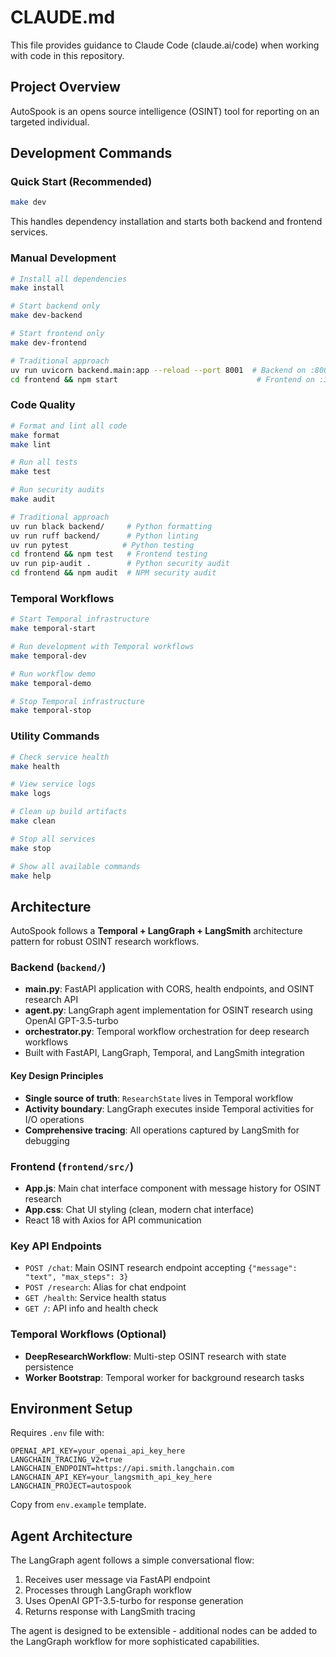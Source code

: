 # CLAUDE.md

This file provides guidance to Claude Code (claude.ai/code) when working with code in this repository.

## Project Overview

AutoSpook is an opens source intelligence (OSINT) tool for reporting on an targeted individual.
## Development Commands

### Quick Start (Recommended)
```bash
make dev
```
This handles dependency installation and starts both backend and frontend services.

### Manual Development
```bash
# Install all dependencies
make install

# Start backend only
make dev-backend

# Start frontend only  
make dev-frontend

# Traditional approach
uv run uvicorn backend.main:app --reload --port 8001  # Backend on :8001
cd frontend && npm start                               # Frontend on :3000
```

### Code Quality
```bash
# Format and lint all code
make format
make lint

# Run all tests
make test

# Run security audits
make audit

# Traditional approach
uv run black backend/     # Python formatting
uv run ruff backend/      # Python linting  
uv run pytest            # Python testing
cd frontend && npm test   # Frontend testing
uv run pip-audit .        # Python security audit
cd frontend && npm audit  # NPM security audit
```

### Temporal Workflows
```bash
# Start Temporal infrastructure
make temporal-start

# Run development with Temporal workflows
make temporal-dev

# Run workflow demo
make temporal-demo

# Stop Temporal infrastructure
make temporal-stop
```

### Utility Commands
```bash
# Check service health
make health

# View service logs
make logs

# Clean up build artifacts
make clean

# Stop all services
make stop

# Show all available commands
make help
```

## Architecture

AutoSpook follows a **Temporal + LangGraph + LangSmith** architecture pattern for robust OSINT research workflows.

### Backend (`backend/`)
- **main.py**: FastAPI application with CORS, health endpoints, and OSINT research API
- **agent.py**: LangGraph agent implementation for OSINT research using OpenAI GPT-3.5-turbo
- **orchestrator.py**: Temporal workflow orchestration for deep research workflows
- Built with FastAPI, LangGraph, Temporal, and LangSmith integration

#### Key Design Principles
- **Single source of truth**: `ResearchState` lives in Temporal workflow
- **Activity boundary**: LangGraph executes inside Temporal activities for I/O operations
- **Comprehensive tracing**: All operations captured by LangSmith for debugging

### Frontend (`frontend/src/`)
- **App.js**: Main chat interface component with message history for OSINT research
- **App.css**: Chat UI styling (clean, modern chat interface)
- React 18 with Axios for API communication

### Key API Endpoints
- `POST /chat`: Main OSINT research endpoint accepting `{"message": "text", "max_steps": 3}`
- `POST /research`: Alias for chat endpoint
- `GET /health`: Service health status
- `GET /`: API info and health check

### Temporal Workflows (Optional)
- **DeepResearchWorkflow**: Multi-step OSINT research with state persistence
- **Worker Bootstrap**: Temporal worker for background research tasks

## Environment Setup

Requires `.env` file with:
```
OPENAI_API_KEY=your_openai_api_key_here
LANGCHAIN_TRACING_V2=true
LANGCHAIN_ENDPOINT=https://api.smith.langchain.com
LANGCHAIN_API_KEY=your_langsmith_api_key_here
LANGCHAIN_PROJECT=autospook
```

Copy from `env.example` template.

## Agent Architecture

The LangGraph agent follows a simple conversational flow:
1. Receives user message via FastAPI endpoint
2. Processes through LangGraph workflow
3. Uses OpenAI GPT-3.5-turbo for response generation
4. Returns response with LangSmith tracing

The agent is designed to be extensible - additional nodes can be added to the LangGraph workflow for more sophisticated capabilities.